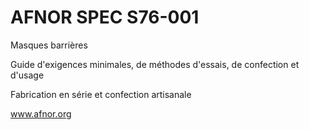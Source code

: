 # AFNOR SPEC S76-001

Masques barrières

Guide d'exigences minimales, de méthodes d'essais, de confection et d'usage

Fabrication en série et confection artisanale

www.afnor.org
